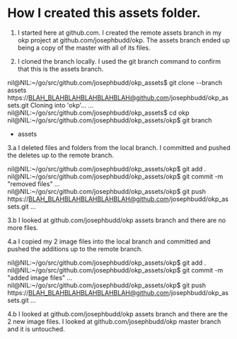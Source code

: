 # How I created this assets folder.

1.  I started here at github.com.
    I created the remote assets branch in my okp project at github.com/josephbudd/okp.
    The assets branch ended up being a copy of the master with all of its files.


2.  I cloned the branch locally.
    I used the git branch command to confirm that this is the assets branch.

nil@NIL:~/go/src/github.com/josephbudd/okp_assets$ git clone --branch assets https://BLAH_BLAHBLAHBLAHBLAHBLAH@github.com/josephbudd/okp_assets.git
Cloning into 'okp'...
 ...
nil@NIL:~/go/src/github.com/josephbudd/okp_assets$ cd okp
nil@NIL:~/go/src/github.com/josephbudd/okp_assets/okp$ git branch
* assets


3.a I deleted files and folders from the local branch.
    I committed and pushed the deletes up to the remote branch.

nil@NIL:~/go/src/github.com/josephbudd/okp_assets/okp$ git add .
nil@NIL:~/go/src/github.com/josephbudd/okp_assets/okp$ git commit -m "removed files"
 ...
nil@NIL:~/go/src/github.com/josephbudd/okp_assets/okp$ git push https://BLAH_BLAHBLAHBLAHBLAHBLAH@github.com/josephbudd/okp_assets.git
 ...

3.b I looked at github.com/josephbudd/okp assets branch and there are no more files. 


4.a I copied my 2 image files into the local branch and committed and pushed the additions up to the remote branch.

nil@NIL:~/go/src/github.com/josephbudd/okp_assets/okp$ git add .
nil@NIL:~/go/src/github.com/josephbudd/okp_assets/okp$ git commit -m "added image files"
 ...
nil@NIL:~/go/src/github.com/josephbudd/okp_assets/okp$ git push https://BLAH_BLAHBLAHBLAHBLAHBLAH@github.com/josephbudd/okp_assets.git
 ...


4.b I looked at github.com/josephbudd/okp assets branch and there are the 2 new image files.
    I looked at github.com/josephbudd/okp master branch and it is untouched.


